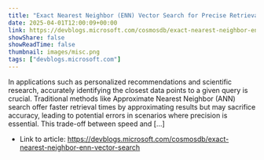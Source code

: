 ```yaml
---
title: "Exact Nearest Neighbor (ENN) Vector Search for Precise Retrieval"
date: 2025-04-01T12:00:09+00:00
link: https://devblogs.microsoft.com/cosmosdb/exact-nearest-neighbor-enn-vector-search
showShare: false
showReadTime: false
thumbnail: images/misc.png
tags: ["devblogs.microsoft.com"]
---
```

​In applications such as personalized recommendations and scientific research, accurately identifying the closest data points to a given query is crucial. Traditional methods like Approximate Nearest Neighbor (ANN) search offer faster retrieval times by approximating results but may sacrifice accuracy, leading to potential errors in scenarios where precision is essential. This trade-off between speed and […]

- Link to article: https://devblogs.microsoft.com/cosmosdb/exact-nearest-neighbor-enn-vector-search